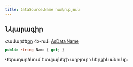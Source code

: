 ```yaml
---
title: DataSource.Name հատկություն
---
```


## Նկարագիր

Համարժեքը 4x-ում։ [AsData.Name](https://armsoft.github.io/as4x-docs/HTM/ProgrGuide/Functions/ASDATA/Name.html)

```c#
public string Name { get; }
```

Վերադարձնում է տվյալների աղբյուրի ներքին անունը:

<!-- ### IsParametersSupported

```c#
public bool IsParametersSupported { get; }
```

Ցույց է տալիս, արդյոք տվյալների աղբյուրը պարամետրեր ունի, թե ոչ: -->
